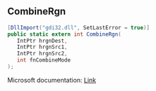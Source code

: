 ## CombineRgn

```csharp
[DllImport("gdi32.dll", SetLastError = true)]
public static extern int CombineRgn(
   IntPtr hrgnDest,
   IntPtr hrgnSrc1,
   IntPtr hrgnSrc2,
   int fnCombineMode
);
```

Microsoft documentation: [Link](https://docs.microsoft.com/en-us/windows/win32/api/wingdi/nf-wingdi-combinergn)
